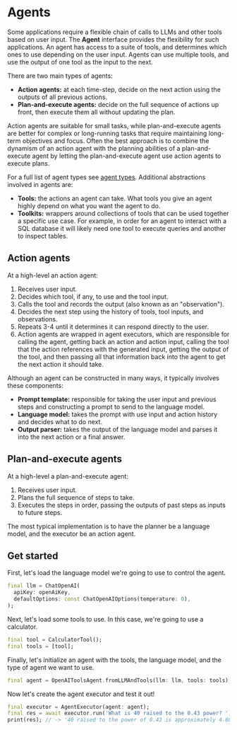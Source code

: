 # Agents

Some applications require a flexible chain of calls to LLMs and other tools
based on user input. The **Agent** interface provides the flexibility for such
applications. An agent has access to a suite of tools, and determines which ones
to use depending on the user input. Agents can use multiple tools, and use the
output of one tool as the input to the next.

There are two main types of agents:

- **Action agents:** at each time-step, decide on the next action using the
  outputs of all previous actions.
- **Plan-and-execute agents:** decide on the full sequence of actions up front,
  then execute them all without updating the plan.

Action agents are suitable for small tasks, while plan-and-execute agents are
better for complex or long-running tasks that require maintaining long-term
objectives and focus. Often the best approach is to combine the dynamism of an
action agent with the planning abilities of a plan-and-execute agent by letting
the plan-and-execute agent use action agents to execute plans.

For a full list of agent types see
[agent types](/modules/agents/agent_types/agent_types.md). Additional
abstractions involved in agents are:

- **Tools:** the actions an agent can take. What tools you give an agent highly
  depend on what you want the agent to do.
- **Toolkits:** wrappers around collections of tools that can be used together a
  specific use case. For example, in order for an agent to interact with a SQL
  database it will likely need one tool to execute queries and another to
  inspect tables.

## Action agents

At a high-level an action agent:

1. Receives user input.
2. Decides which tool, if any, to use and the tool input.
3. Calls the tool and records the output (also known as an "observation").
4. Decides the next step using the history of tools, tool inputs, and
   observations.
5. Repeats 3-4 until it determines it can respond directly to the user.
6. Action agents are wrapped in agent executors, which are responsible for
   calling the agent, getting back an action and action input, calling the tool
   that the action references with the generated input, getting the output of
   the tool, and then passing all that information back into the agent to get
   the next action it should take.

Although an agent can be constructed in many ways, it typically involves these
components:

- **Prompt template:** responsible for taking the user input and previous steps
  and constructing a prompt to send to the language model.
- **Language model:** takes the prompt with use input and action history and
  decides what to do next.
- **Output parser:** takes the output of the language model and parses it into
  the next action or a final answer.

## Plan-and-execute agents

At a high-level a plan-and-execute agent:

1. Receives user input.
2. Plans the full sequence of steps to take.
3. Executes the steps in order, passing the outputs of past steps as inputs to
   future steps.

The most typical implementation is to have the planner be a language model,
and the executor be an action agent.

## Get started

First, let's load the language model we're going to use to control the agent.

```dart
final llm = ChatOpenAI(
  apiKey: openAiKey,
  defaultOptions: const ChatOpenAIOptions(temperature: 0),
);
```

Next, let's load some tools to use. In this case, we're going to use a
calculator.

```dart
final tool = CalculatorTool();
final tools = [tool];
```

Finally, let's initialize an agent with the tools, the language model, and the
type of agent we want to use.

```dart
final agent = OpenAIToolsAgent.fromLLMAndTools(llm: llm, tools: tools);
```

Now let's create the agent executor and test it out!

```dart
final executor = AgentExecutor(agent: agent);
final res = await executor.run('What is 40 raised to the 0.43 power? ');
print(res); // -> '40 raised to the power of 0.43 is approximately 4.8852' 
```
